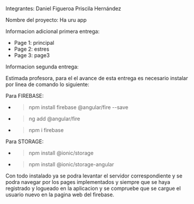 Integrantes:
  Daniel Figueroa
  Priscila Hernández

Nombre del proyecto:
  Ha uru app
  
Informacion adicional primera entrega:
  - Page 1: principal
  - Page 2: estres
  - Page 3: page3


Informacion segunda entrega:
  
  Estimada profesora, para el el avance de esta entrega es necesario instalar por linea de comando lo siguiente:
  
  Para FIREBASE:
  
  -	>npm install firebase @angular/fire --save
  -	>ng add @angular/fire 
  -	>npm i firebase



  Para STORAGE:
  
  - >npm install @ionic/storage
  - >npm install @ionic/storage-angular

Con todo instalado ya se podra levantar el servidor correspondiente y se podra navegar por los pages implementados y siempre que se haya registrado y logueado en la aplicacion y se compruebe que se cargue el usuario nuevo en la pagina web del firebase.
